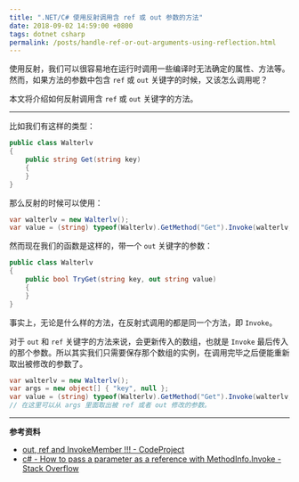 ```yaml
---
title: ".NET/C# 使用反射调用含 ref 或 out 参数的方法"
date: 2018-09-02 14:59:00 +0800
tags: dotnet csharp
permalink: /posts/handle-ref-or-out-arguments-using-reflection.html
---
```


使用反射，我们可以很容易地在运行时调用一些编译时无法确定的属性、方法等。然而，如果方法的参数中包含 `ref` 或 `out` 关键字的时候，又该怎么调用呢？

本文将介绍如何反射调用含 `ref` 或 `out` 关键字的方法。

---

比如我们有这样的类型：

```csharp
public class Walterlv
{
    public string Get(string key)
    {
    }
}
```

那么反射的时候可以使用：

```csharp
var walterlv = new Walterlv();
var value = (string) typeof(Walterlv).GetMethod("Get").Invoke(walterlv, new object[] { "key" });
```

然而现在我们的函数是这样的，带一个 `out` 关键字的参数：

```csharp
public class Walterlv
{
    public bool TryGet(string key, out string value)
    {
    }
}
```

事实上，无论是什么样的方法，在反射式调用的都是同一个方法，即 `Invoke`。

对于 `out` 和 `ref` 关键字的方法来说，会更新传入的数组，也就是 `Invoke` 最后传入的那个参数。所以其实我们只需要保存那个数组的实例，在调用完毕之后便能重新取出被修改的参数了。

```csharp
var walterlv = new Walterlv();
var args = new object[] { "key", null };
var value = (string) typeof(Walterlv).GetMethod("Get").Invoke(walterlv, args);
// 在这里可以从 args 里面取出被 ref 或者 out 修改的参数。
```

---

**参考资料**

- [out, ref and InvokeMember !!! - CodeProject](https://www.codeproject.com/Articles/97728/out-ref-and-InvokeMember)
- [c# - How to pass a parameter as a reference with MethodInfo.Invoke - Stack Overflow](https://stackoverflow.com/q/8779731/6233938)

